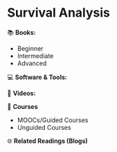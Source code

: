 # Survival Analysis

:books: **Books:**  
- Beginner
- Intermediate
- Advanced

:computer: **Software & Tools:** 


:movie_camera: **Videos:** 

:school: **Courses**
- MOOCs/Guided Courses
- Unguided Courses

:globe_with_meridians: **Related Readings (Blogs)**

